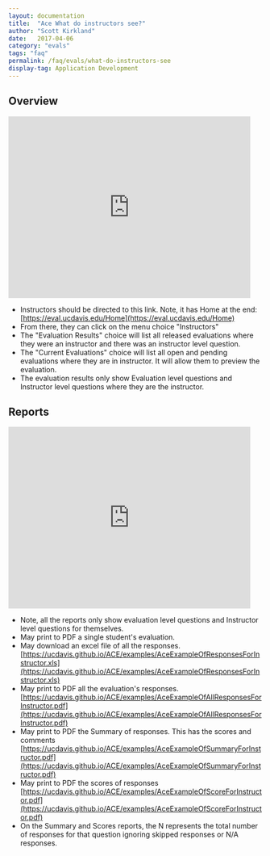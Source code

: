 ```yaml
---
layout: documentation
title:  "Ace What do instructors see?"
author: "Scott Kirkland"
date:   2017-04-06
category: "evals"
tags: "faq"
permalink: /faq/evals/what-do-instructors-see
display-tag: Application Development
---
```


## Overview

<iframe width="480" height="360" src="https://www.youtube.com/embed/Osw0ukoHv0Q" frameborder="0"> </iframe>

- Instructors should be directed to this link. Note, it has Home at the end:
[https://eval.ucdavis.edu/Home](https://eval.ucdavis.edu/Home) 
- From there, they can click on the menu choice "Instructors"
- The "Evaluation Results" choice will list all released evaluations where they were an instructor and there was an instructor level question.
- The "Current Evaluations" choice will list all open and pending evaluations where they are in instructor. It will allow them to preview the evaluation.
- The evaluation results only show Evaluation level questions and Instructor level questions where they are the instructor.

## Reports

<iframe width="480" height="360" src="https://www.youtube.com/embed/IYZme3FGAU8" frameborder="0"> </iframe>

- Note, all the reports only show evaluation level questions and Instructor level questions for themselves.
- May print to PDF a single student's evaluation.
- May download an excel file of all the responses.
[https://ucdavis.github.io/ACE/examples/AceExampleOfResponsesForInstructor.xls](https://ucdavis.github.io/ACE/examples/AceExampleOfResponsesForInstructor.xls) 
- May print to PDF all the evaluation's responses.
[https://ucdavis.github.io/ACE/examples/AceExampleOfAllResponsesForInstructor.pdf](https://ucdavis.github.io/ACE/examples/AceExampleOfAllResponsesForInstructor.pdf) 
- May print to PDF the Summary of responses. This has the scores and comments
[https://ucdavis.github.io/ACE/examples/AceExampleOfSummaryForInstructor.pdf](https://ucdavis.github.io/ACE/examples/AceExampleOfSummaryForInstructor.pdf) 
- May print to PDF the scores of responses
[https://ucdavis.github.io/ACE/examples/AceExampleOfScoreForInstructor.pdf](https://ucdavis.github.io/ACE/examples/AceExampleOfScoreForInstructor.pdf) 
- On the Summary and Scores reports, the N represents the total number of responses for that question ignoring skipped responses or N/A responses.
